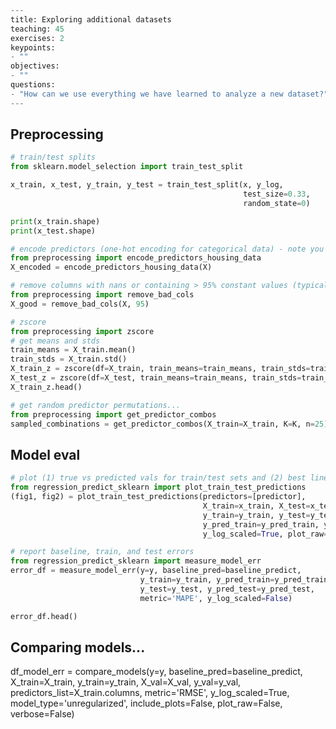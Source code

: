 ```python
---
title: Exploring additional datasets
teaching: 45
exercises: 2
keypoints:
- ""
objectives:
- ""
questions:
- "How can we use everything we have learned to analyze a new dataset?"
---
```

## Preprocessing


```python
# train/test splits
from sklearn.model_selection import train_test_split

x_train, x_test, y_train, y_test = train_test_split(x, y_log, 
                                                    test_size=0.33, 
                                                    random_state=0)

print(x_train.shape)
print(x_test.shape)
```


```python
# encode predictors (one-hot encoding for categorical data) - note you may have to create a new function starting from a copy of this one
from preprocessing import encode_predictors_housing_data
X_encoded = encode_predictors_housing_data(X)
```


```python
# remove columns with nans or containing > 95% constant values (typically 0's)
from preprocessing import remove_bad_cols
X_good = remove_bad_cols(X, 95)
```


```python
# zscore
from preprocessing import zscore
# get means and stds
train_means = X_train.mean()
train_stds = X_train.std()
X_train_z = zscore(df=X_train, train_means=train_means, train_stds=train_stds)
X_test_z = zscore(df=X_test, train_means=train_means, train_stds=train_stds)
X_train_z.head()
```


```python
# get random predictor permutations...
from preprocessing import get_predictor_combos
sampled_combinations = get_predictor_combos(X_train=X_train, K=K, n=25)
```

## Model eval


```python
# plot (1) true vs predicted vals for train/test sets and (2) best line of fit (only applies for univariate models)
from regression_predict_sklearn import plot_train_test_predictions 
(fig1, fig2) = plot_train_test_predictions(predictors=[predictor],
                                           X_train=x_train, X_test=x_test,
                                           y_train=y_train, y_test=y_test,
                                           y_pred_train=y_pred_train, y_pred_test=y_pred_test,
                                           y_log_scaled=True, plot_raw=True);
```


```python
# report baseline, train, and test errors
from regression_predict_sklearn import measure_model_err
error_df = measure_model_err(y=y, baseline_pred=baseline_predict,
                             y_train=y_train, y_pred_train=y_pred_train, 
                             y_test=y_test, y_pred_test=y_pred_test, 
                             metric='MAPE', y_log_scaled=False) 

error_df.head()
```

## Comparing models...
df_model_err = compare_models(y=y, baseline_pred=baseline_predict,
                              X_train=X_train, y_train=y_train, 
                              X_val=X_val, y_val=y_val,
                              predictors_list=X_train.columns, 
                              metric='RMSE', y_log_scaled=True, 
                              model_type='unregularized', 
                              include_plots=False, plot_raw=False, verbose=False)
